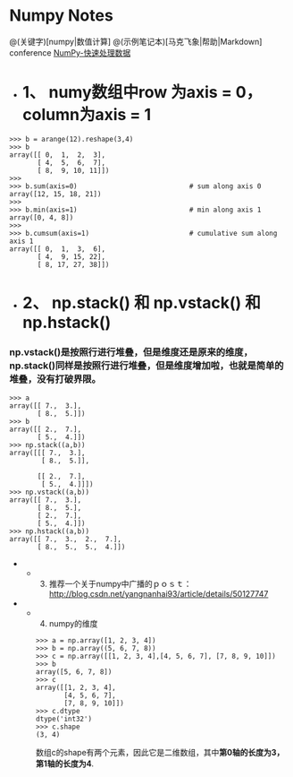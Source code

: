 # Numpy Notes
@(关键字)[numpy|数值计算]
 @(示例笔记本)[马克飞象|帮助|Markdown]
conference
[NumPy-快速处理数据][1]


- # 1、 numy数组中row 为axis = 0，column为axis = 1
```
>>> b = arange(12).reshape(3,4)
>>> b
array([[ 0,  1,  2,  3],
       [ 4,  5,  6,  7],
       [ 8,  9, 10, 11]])
>>>
>>> b.sum(axis=0)                            # sum along axis 0
array([12, 15, 18, 21])
>>>
>>> b.min(axis=1)                            # min along axis 1
array([0, 4, 8])
>>>
>>> b.cumsum(axis=1)                         # cumulative sum along axis 1
array([[ 0,  1,  3,  6],
       [ 4,  9, 15, 22],
       [ 8, 17, 27, 38]])
```
- # 2、 np.stack() 和 np.vstack() 和 np.hstack()
### np.vstack()是按照行进行堆叠，但是维度还是原来的维度，np.stack()同样是按照行进行堆叠，但是维度增加啦，也就是简单的堆叠，没有打破界限。
```
>>> a
array([[ 7.,  3.],
       [ 8.,  5.]])
>>> b
array([[ 2.,  7.],
       [ 5.,  4.]])
>>> np.stack((a,b))
array([[[ 7.,  3.],
        [ 8.,  5.]],

       [[ 2.,  7.],
        [ 5.,  4.]]])
>>> np.vstack((a,b))
array([[ 7.,  3.],
       [ 8.,  5.],
       [ 2.,  7.],
       [ 5.,  4.]])
>>> np.hstack((a,b))
array([[ 7.,  3.,  2.,  7.],
       [ 8.,  5.,  5.,  4.]])
```
- * 3. 推荐一个关于numpy中广播的ｐｏｓｔ：http://blog.csdn.net/yangnanhai93/article/details/50127747
- * 4. numpy的维度
    ```
    >>> a = np.array([1, 2, 3, 4])
    >>> b = np.array((5, 6, 7, 8))
    >>> c = np.array([[1, 2, 3, 4],[4, 5, 6, 7], [7, 8, 9, 10]])
    >>> b
    array([5, 6, 7, 8])
    >>> c
    array([[1, 2, 3, 4],
           [4, 5, 6, 7],
           [7, 8, 9, 10]])
    >>> c.dtype
    dtype('int32')
    >>> c.shape
    (3, 4)
    ```
    数组c的shape有两个元素，因此它是二维数组，其中**第0轴的长度为3，第1轴的长度为4**.
    
    
    [1]:http://old.sebug.net/paper/books/scipydoc/numpy_intro.html
